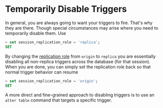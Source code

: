 # Temporarily Disable Triggers

In general, you are always going to want your triggers to fire. That's why
they are there. Though special circumstances may arise where you need to
temporarily disable them. Use

```sql
> set session_replication_role = 'replica';
SET
```

By changing the
[replication role](http://www.postgresql.org/docs/9.4/static/runtime-config-client.html#GUC-SESSION-REPLICATION-ROLE)
from `origin` to
`replica` you are essentially disabling all non-replica triggers across the
database (for that session). When you are done, you can simply set the
replication role back so that normal trigger behavior can resume

```sql
> set session_replication_role = 'origin';
SET
```

A more direct and fine-grained approach to disabling triggers is to use an
`alter table` command that targets a specific trigger.
